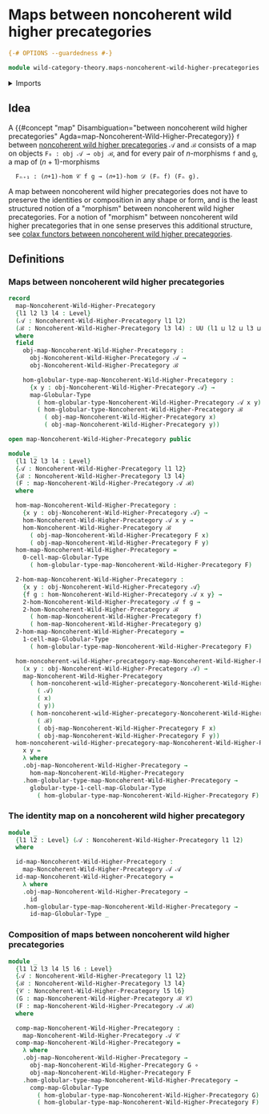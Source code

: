 # Maps between noncoherent wild higher precategories

```agda
{-# OPTIONS --guardedness #-}

module wild-category-theory.maps-noncoherent-wild-higher-precategories where
```

<details><summary>Imports</summary>

```agda
open import foundation.dependent-pair-types
open import foundation.function-types
open import foundation.identity-types
open import foundation.universe-levels

open import structured-types.globular-types
open import structured-types.maps-globular-types

open import wild-category-theory.noncoherent-wild-higher-precategories
```

</details>

## Idea

A
{{#concept "map" Disambiguation="between noncoherent wild higher precategories" Agda=map-Noncoherent-Wild-Higher-Precategory}}
`f` between
[noncoherent wild higher precategories](wild-category-theory.noncoherent-wild-higher-precategories.md)
`𝒜` and `ℬ` consists of a map on objects `F₀ : obj 𝒜 → obj ℬ`, and for every
pair of $n$-morphisms `f` and `g`, a map of $(n+1)$-morphisms

```text
  Fₙ₊₁ : (𝑛+1)-hom 𝒞 f g → (𝑛+1)-hom 𝒟 (Fₙ f) (Fₙ g).
```

A map between noncoherent wild higher precategories does not have to preserve
the identities or composition in any shape or form, and is the least structured
notion of a "morphism" between noncoherent wild higher precategories. For a
notion of "morphism" between noncoherent wild higher precategories that in one
sense preserves this additional structure, see
[colax functors between noncoherent wild higher precategories](wild-category-theory.colax-functors-noncoherent-wild-higher-precategories.md).

## Definitions

### Maps between noncoherent wild higher precategories

```agda
record
  map-Noncoherent-Wild-Higher-Precategory
  {l1 l2 l3 l4 : Level}
  (𝒜 : Noncoherent-Wild-Higher-Precategory l1 l2)
  (ℬ : Noncoherent-Wild-Higher-Precategory l3 l4) : UU (l1 ⊔ l2 ⊔ l3 ⊔ l4)
  where
  field
    obj-map-Noncoherent-Wild-Higher-Precategory :
      obj-Noncoherent-Wild-Higher-Precategory 𝒜 →
      obj-Noncoherent-Wild-Higher-Precategory ℬ

    hom-globular-type-map-Noncoherent-Wild-Higher-Precategory :
      {x y : obj-Noncoherent-Wild-Higher-Precategory 𝒜} →
      map-Globular-Type
        ( hom-globular-type-Noncoherent-Wild-Higher-Precategory 𝒜 x y)
        ( hom-globular-type-Noncoherent-Wild-Higher-Precategory ℬ
          ( obj-map-Noncoherent-Wild-Higher-Precategory x)
          ( obj-map-Noncoherent-Wild-Higher-Precategory y))

open map-Noncoherent-Wild-Higher-Precategory public

module _
  {l1 l2 l3 l4 : Level}
  {𝒜 : Noncoherent-Wild-Higher-Precategory l1 l2}
  {ℬ : Noncoherent-Wild-Higher-Precategory l3 l4}
  (F : map-Noncoherent-Wild-Higher-Precategory 𝒜 ℬ)
  where

  hom-map-Noncoherent-Wild-Higher-Precategory :
    {x y : obj-Noncoherent-Wild-Higher-Precategory 𝒜} →
    hom-Noncoherent-Wild-Higher-Precategory 𝒜 x y →
    hom-Noncoherent-Wild-Higher-Precategory ℬ
      ( obj-map-Noncoherent-Wild-Higher-Precategory F x)
      ( obj-map-Noncoherent-Wild-Higher-Precategory F y)
  hom-map-Noncoherent-Wild-Higher-Precategory =
    0-cell-map-Globular-Type
      ( hom-globular-type-map-Noncoherent-Wild-Higher-Precategory F)

  2-hom-map-Noncoherent-Wild-Higher-Precategory :
    {x y : obj-Noncoherent-Wild-Higher-Precategory 𝒜}
    {f g : hom-Noncoherent-Wild-Higher-Precategory 𝒜 x y} →
    2-hom-Noncoherent-Wild-Higher-Precategory 𝒜 f g →
    2-hom-Noncoherent-Wild-Higher-Precategory ℬ
      ( hom-map-Noncoherent-Wild-Higher-Precategory f)
      ( hom-map-Noncoherent-Wild-Higher-Precategory g)
  2-hom-map-Noncoherent-Wild-Higher-Precategory =
    1-cell-map-Globular-Type
      ( hom-globular-type-map-Noncoherent-Wild-Higher-Precategory F)

  hom-noncoherent-wild-Higher-precategory-map-Noncoherent-Wild-Higher-Precategory :
    (x y : obj-Noncoherent-Wild-Higher-Precategory 𝒜) →
    map-Noncoherent-Wild-Higher-Precategory
      ( hom-noncoherent-wild-Higher-precategory-Noncoherent-Wild-Higher-Precategory
        ( 𝒜)
        ( x)
        ( y))
      ( hom-noncoherent-wild-Higher-precategory-Noncoherent-Wild-Higher-Precategory
        ( ℬ)
        ( obj-map-Noncoherent-Wild-Higher-Precategory F x)
        ( obj-map-Noncoherent-Wild-Higher-Precategory F y))
  hom-noncoherent-wild-Higher-precategory-map-Noncoherent-Wild-Higher-Precategory
    x y =
    λ where
    .obj-map-Noncoherent-Wild-Higher-Precategory →
      hom-map-Noncoherent-Wild-Higher-Precategory
    .hom-globular-type-map-Noncoherent-Wild-Higher-Precategory →
      globular-type-1-cell-map-Globular-Type
        ( hom-globular-type-map-Noncoherent-Wild-Higher-Precategory F)
```

### The identity map on a noncoherent wild higher precategory

```agda
module _
  {l1 l2 : Level} (𝒜 : Noncoherent-Wild-Higher-Precategory l1 l2)
  where

  id-map-Noncoherent-Wild-Higher-Precategory :
    map-Noncoherent-Wild-Higher-Precategory 𝒜 𝒜
  id-map-Noncoherent-Wild-Higher-Precategory =
    λ where
    .obj-map-Noncoherent-Wild-Higher-Precategory →
      id
    .hom-globular-type-map-Noncoherent-Wild-Higher-Precategory →
      id-map-Globular-Type _
```

### Composition of maps between noncoherent wild higher precategories

```agda
module _
  {l1 l2 l3 l4 l5 l6 : Level}
  {𝒜 : Noncoherent-Wild-Higher-Precategory l1 l2}
  {ℬ : Noncoherent-Wild-Higher-Precategory l3 l4}
  {𝒞 : Noncoherent-Wild-Higher-Precategory l5 l6}
  (G : map-Noncoherent-Wild-Higher-Precategory ℬ 𝒞)
  (F : map-Noncoherent-Wild-Higher-Precategory 𝒜 ℬ)
  where

  comp-map-Noncoherent-Wild-Higher-Precategory :
    map-Noncoherent-Wild-Higher-Precategory 𝒜 𝒞
  comp-map-Noncoherent-Wild-Higher-Precategory =
    λ where
    .obj-map-Noncoherent-Wild-Higher-Precategory →
      obj-map-Noncoherent-Wild-Higher-Precategory G ∘
      obj-map-Noncoherent-Wild-Higher-Precategory F
    .hom-globular-type-map-Noncoherent-Wild-Higher-Precategory →
      comp-map-Globular-Type
        ( hom-globular-type-map-Noncoherent-Wild-Higher-Precategory G)
        ( hom-globular-type-map-Noncoherent-Wild-Higher-Precategory F)
```
